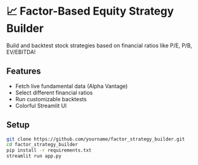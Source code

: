 # 📈 Factor-Based Equity Strategy Builder

Build and backtest stock strategies based on financial ratios like P/E, P/B, EV/EBITDA!

## Features
- Fetch live fundamental data (Alpha Vantage)
- Select different financial ratios
- Run customizable backtests
- Colorful Streamlit UI

## Setup

```bash
git clone https://github.com/yourname/factor_strategy_builder.git
cd factor_strategy_builder
pip install -r requirements.txt
streamlit run app.py
